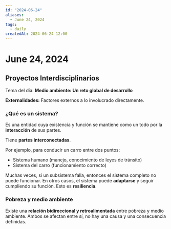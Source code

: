 ```yaml
---
id: "2024-06-24"
aliases:
  - June 24, 2024
tags:
  - daily
createdAt: 2024-06-24 12:00
---
```


# June 24, 2024

## Proyectos Interdisciplinarios

Tema del día: **Medio ambiente: Un reto global de desarrollo**

**Externalidades:** Factores externos a lo involucrado directamente.

### ¿Qué es un sistema?

Es una entidad cuya existencia y función se mantiene como un todo por la **interacción** de sus partes.

Tiene **partes interconectadas**.

Por ejemplo, para conducir un carro entre dos puntos:

- Sistema humano (manejo, conocimiento de leyes de tránsito)
- Sistema del carro (funcionamiento correcto)

Muchas veces, si un subsistema falla, entonces el sistema completo no puede funcionar. En otros casos, el sistema puede **adaptarse** y seguir cumpliendo su función. Esto es **resiliencia**.

### Pobreza y medio ambiente

Existe una **relación bidireccional y retroalimentada** entre pobreza y medio ambiente. Ambos se afectan entre sí, no hay una causa y una consecuencia definidas.
